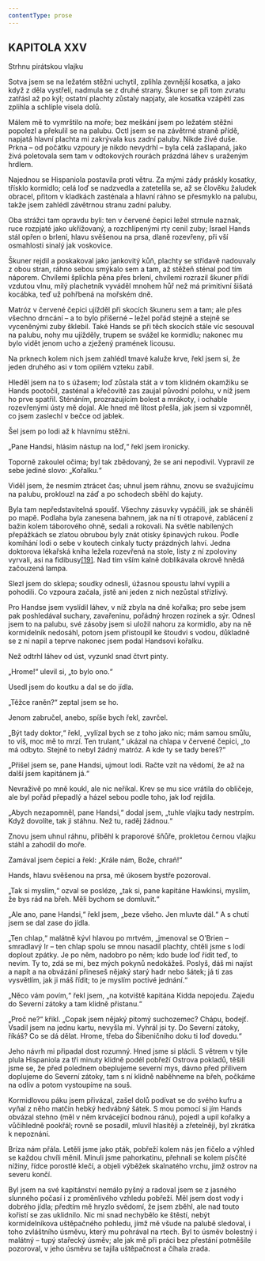 ```yaml
---
contentType: prose
---
```


## KAPITOLA XXV  
Strhnu pirátskou vlajku

Sotva jsem se na ležatém stěžni uchytil, zplihla zevnější kosatka, a jako když z děla vystřelí, nadmula se z druhé strany. Škuner se při tom zvratu zatřásl až po kýl; ostatní plachty zůstaly napjaty, ale kosatka vzápětí zas zplihla a schlíple visela dolů.

Málem mě to vymrštilo na moře; bez meškání jsem po ležatém stěžni popolezl a překulil se na palubu. Octl jsem se na závětrné straně přídě, napjatá hlavní plachta mi zakrývala kus zadní paluby. Nikde živé duše. Prkna – od počátku vzpoury je nikdo nevydrhl – byla celá zašlapaná, jako živá poletovala sem tam v odtokových rourách prázdná láhev s uraženým hrdlem.

Najednou se Hispaniola postavila proti větru. Za mými zády práskly kosatky, třísklo kormidlo; celá loď se nadzvedla a zatetelila se, až se člověku žaludek obracel, přitom v kladkách zasténala a hlavní ráhno se přesmyklo na palubu, takže jsem zahlédl závětrnou stranu zadní paluby.

Oba strážci tam opravdu byli: ten v červené čepici ležel strnule naznak, ruce rozpjaté jako ukřižovaný, a rozchlípenými rty cenil zuby; Israel Hands stál opřen o brlení, hlavu svěšenou na prsa, dlaně rozevřeny, při vší osmahlosti sinalý jak voskovice.

Škuner rejdil a poskakoval jako jankovitý kůň, plachty se střídavě nadouvaly z obou stran, ráhno sebou smýkalo sem a tam, až stěžeň sténal pod tím náporem. Chvílemi šplíchla pěna přes brlení, chvílemi rozrazil škuner přídí vzdutou vlnu, milý plachetník vyváděl mnohem hůř než má primitivní šišatá kocábka, teď už pohřbená na mořském dně.

Matróz v červené čepici ujížděl při skocích škuneru sem a tam; ale přes všechno drncání – a to bylo příšerné – ležel pořád stejně a stejně se vyceněnými zuby šklebil. Také Hands se při těch skocích stále víc sesouval na palubu, nohy mu ujížděly, trupem se svážel ke kormidlu; nakonec mu bylo vidět jenom ucho a zježený pramének licousu.

Na prknech kolem nich jsem zahlédl tmavé kaluže krve, řekl jsem si, že jeden druhého asi v tom opilém vzteku zabil.

Hleděl jsem na to s úžasem; loď zůstala stát a v tom klidném okamžiku se Hands pootočil, zasténal a křečovitě zas zaujal původní polohu, v níž jsem ho prve spatřil. Sténáním, prozrazujícím bolest a mrákoty, i ochable rozevřenými ústy mě dojal. Ale hned mě lítost přešla, jak jsem si vzpomněl, co jsem zaslechl v bečce od jablek.

Šel jsem po lodi až k hlavnímu stěžni.

„Pane Handsi, hlásím nástup na loď,“ řekl jsem ironicky.

Toporně zakoulel očima; byl tak zbědovaný, že se ani nepodivil. Vypravil ze sebe jediné slovo: „Kořalku.“

Viděl jsem, že nesmím ztrácet čas; uhnul jsem ráhnu, znovu se svažujícímu na palubu, proklouzl na záď a po schodech sběhl do kajuty.

Byla tam nepředstavitelná spoušť. Všechny zásuvky vypáčili, jak se sháněli po mapě. Podlaha byla zanesena bahnem, jak na ní ti otrapové, zablácení z bažin kolem táborového ohně, sedali a rokovali. Na světle nabílených přepážkách se zlatou obrubou byly znát otisky špinavých rukou. Podle komíhání lodi o sebe v koutech cinkaly tucty prázdných lahví. Jedna doktorova lékařská kniha ležela rozevřená na stole, listy z ní zpoloviny vyrvali, asi na fidibusy[\[19\]](./resources/undefined). Nad tím vším kalně doblikávala okrově hnědá začouzená lampa.

Slezl jsem do sklepa; soudky odnesli, úžasnou spoustu lahví vypili a pohodili. Co vzpoura začala, jistě ani jeden z nich nezůstal střízlivý.

Pro Handse jsem vyslídil láhev, v níž zbyla na dně kořalka; pro sebe jsem pak poshledával suchary, zavařeninu, pořádný hrozen rozinek a sýr. Odnesl jsem to na palubu, své zásoby jsem si uložil nahoru za kormidlo, aby na ně kormidelník nedosáhl, potom jsem přistoupil ke štoudvi s vodou, důkladně se z ní napil a teprve nakonec jsem podal Handsovi kořalku.

Než odtrhl láhev od úst, vyzunkl snad čtvrt pinty.

„Hrome!“ ulevil si, „to bylo ono.“

Usedl jsem do koutku a dal se do jídla.

„Těžce raněn?“ zeptal jsem se ho.

Jenom zabručel, anebo, spíše bych řekl, zavrčel.

„Být tady doktor,“ řekl, „vylízal bych se z toho jako nic; mám samou smůlu, to víš, moc mě to mrzí. Ten trulant,“ ukázal na chlapa v červené čepici, „to má odbyto. Stejně to nebyl žádný matróz. A kde ty se tady bereš?“

„Přišel jsem se, pane Handsi, ujmout lodi. Račte vzít na vědomí, že až na další jsem kapitánem já.“

Nevraživě po mně koukl, ale nic neříkal. Krev se mu sice vrátila do obličeje, ale byl pořád přepadlý a házel sebou podle toho, jak loď rejdila.

„Abych nezapomněl, pane Handsi,“ dodal jsem, „tuhle vlajku tady nestrpím. Když dovolíte, tak ji stáhnu. Než tu, raděj žádnou.“

Znovu jsem uhnul ráhnu, přiběhl k praporové šňůře, prokletou černou vlajku stáhl a zahodil do moře.

Zamával jsem čepicí a řekl: „Krále nám, Bože, chraň!“

Hands, hlavu svěšenou na prsa, mě úkosem bystře pozoroval.

„Tak si myslím,“ ozval se posléze, „tak si, pane kapitáne Hawkinsi, myslím, že bys rád na břeh. Měli bychom se domluvit.“

„Ale ano, pane Handsi,“ řekl jsem, „beze všeho. Jen mluvte dál.“ A s chutí jsem se dal zase do jídla.

„Ten chlap,“ malátně kývl hlavou po mrtvém, „jmenoval se O’Brien – smradlavý Ir – ten chlap spolu se mnou nasadil plachty, chtěli jsme s lodí doplout zpátky. Je po něm, nadobro po něm; kdo bude loď řídit teď, to nevím. Ty to, zdá se mi, bez mých pokynů nedokážeš. Poslyš, dáš mi najíst a napít a na obvázání přineseš nějaký starý hadr nebo šátek; já ti zas vysvětlím, jak ji máš řídit; to je myslím poctivé jednání.“

„Něco vám povím,“ řekl jsem, „na kotviště kapitána Kidda nepojedu. Zajedu do Severní zátoky a tam klidně přistanu.“

„Proč ne?“ křikl. „Copak jsem nějaký pitomý suchozemec? Chápu, bodejť. Vsadil jsem na jednu kartu, nevyšla mi. Vyhrál jsi ty. Do Severní zátoky, říkáš? Co se dá dělat. Hrome, třeba do Šibeničního doku ti loď dovedu.“

Jeho návrh mi připadal dost rozumný. Hned jsme si plácli. S větrem v týle plula Hispaniola za tři minuty klidně podél pobřeží Ostrova pokladů, těšili jsme se, že před polednem obeplujeme severní mys, dávno před přílivem doplujeme do Severní zátoky, tam s ní klidně naběhneme na břeh, počkáme na odliv a potom vystoupíme na souš.

Kormidlovou páku jsem přivázal, zašel dolů podívat se do svého kufru a vyňal z něho matčin hebký hedvábný šátek. S mou pomocí si jím Hands obvázal stehno (měl v něm krvácející bodnou ránu), pojedl a upil kořalky a vůčihledně pookřál; rovně se posadil, mluvil hlasitěji a zřetelněji, byl zkrátka k nepoznání.

Bríza nám přála. Letěli jsme jako pták, pobřeží kolem nás jen fičelo a výhled se každou chvíli měnil. Minuli jsme pahorkatinu, přehnali se kolem písčité nížiny, řídce porostlé klečí, a objeli výběžek skalnatého vrchu, jímž ostrov na severu končí.

Byl jsem na své kapitánství nemálo pyšný a radoval jsem se z jasného slunného počasí i z proměnlivého vzhledu pobřeží. Měl jsem dost vody i dobrého jídla; předtím mě hryzlo svědomí, že jsem zběhl, ale nad touto kořistí se zas uklidnilo. Nic mi snad nechybělo ke štěstí, nebýt kormidelníkova uštěpačného pohledu, jímž mě všude na palubě sledoval, i toho zvláštního úsměvu, který mu pohrával na rtech. Byl to úsměv bolestný i malátný – tupý stařecký úsměv; ale jak mě při práci bez přestání potměšile pozoroval, v jeho úsměvu se tajila uštěpačnost a číhala zrada.
